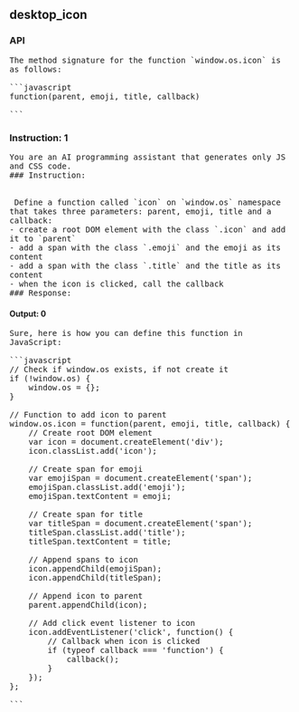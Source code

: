 ## desktop_icon
### API
<pre style='text-wrap: wrap'>The method signature for the function `window.os.icon` is as follows:

```javascript
function(parent, emoji, title, callback)

```</pre>
### Instruction: 1
<pre style='text-wrap: wrap'>You are an AI programming assistant that generates only JS and CSS code.
### Instruction:
  

 Define a function called `icon` on `window.os` namespace that takes three parameters: parent, emoji, title and a callback:
- create a root DOM element with the class `.icon` and add it to `parent`
- add a span with the class `.emoji` and the emoji as its content
- add a span with the class `.title` and the title as its content
- when the icon is clicked, call the callback 
### Response:
</pre>
#### Output: 0
<pre style='text-wrap: wrap'>Sure, here is how you can define this function in JavaScript:

```javascript
// Check if window.os exists, if not create it
if (!window.os) {
    window.os = {};
}

// Function to add icon to parent
window.os.icon = function(parent, emoji, title, callback) {
    // Create root DOM element
    var icon = document.createElement('div');
    icon.classList.add('icon');
    
    // Create span for emoji
    var emojiSpan = document.createElement('span');
    emojiSpan.classList.add('emoji');
    emojiSpan.textContent = emoji;
    
    // Create span for title
    var titleSpan = document.createElement('span');
    titleSpan.classList.add('title');
    titleSpan.textContent = title;
    
    // Append spans to icon
    icon.appendChild(emojiSpan);
    icon.appendChild(titleSpan);
    
    // Append icon to parent
    parent.appendChild(icon);
    
    // Add click event listener to icon
    icon.addEventListener('click', function() {
        // Callback when icon is clicked
        if (typeof callback === 'function') {
            callback();
        }
    });
};

```</pre>

